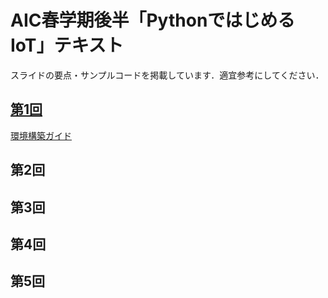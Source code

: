 # AIC春学期後半「PythonではじめるIoT」テキスト
スライドの要点・サンプルコードを掲載しています．適宜参考にしてください．

## [第1回](./1.md)
[環境構築ガイド](./setup.md)

## 第2回
## 第3回
## 第4回
## 第5回
